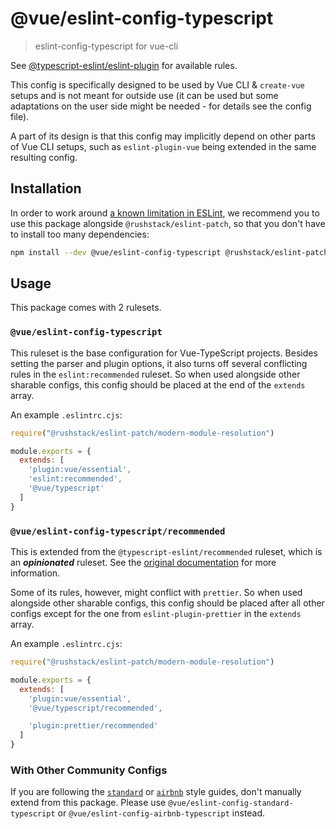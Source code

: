 # @vue/eslint-config-typescript

> eslint-config-typescript for vue-cli

See [@typescript-eslint/eslint-plugin](https://typescript-eslint.io/rules/) for available rules.

This config is specifically designed to be used by Vue CLI & `create-vue` setups
and is not meant for outside use (it can be used but some adaptations
on the user side might be needed - for details see the config file).

A part of its design is that this config may implicitly depend on
other parts of Vue CLI setups, such as `eslint-plugin-vue` being
extended in the same resulting config.

## Installation

In order to work around [a known limitation in ESLint](https://github.com/eslint/eslint/issues/3458), we recommend you to use this package alongside `@rushstack/eslint-patch`, so that you don't have to install too many dependencies:

```sh
npm install --dev @vue/eslint-config-typescript @rushstack/eslint-patch
```

## Usage

This package comes with 2 rulesets.

### `@vue/eslint-config-typescript`

This ruleset is the base configuration for Vue-TypeScript projects.
Besides setting the parser and plugin options, it also turns off several conflicting rules in the `eslint:recommended` ruleset.
So when used alongside other sharable configs, this config should be placed at the end of the `extends` array.

An example `.eslintrc.cjs`:

```js
require("@rushstack/eslint-patch/modern-module-resolution")

module.exports = {
  extends: [
    'plugin:vue/essential',
    'eslint:recommended',
    '@vue/typescript'
  ]
}
```

### `@vue/eslint-config-typescript/recommended`

This is extended from the `@typescript-eslint/recommended` ruleset, which is an **_opinionated_** ruleset.
See the [original documentation](https://github.com/typescript-eslint/typescript-eslint/tree/master/packages/eslint-plugin/src/configs#recommended) for more information.

Some of its rules, however, might conflict with `prettier`.
So when used alongside other sharable configs, this config should be placed after all other configs except for the one from `eslint-plugin-prettier` in the `extends` array.

An example `.eslintrc.cjs`:

```js
require("@rushstack/eslint-patch/modern-module-resolution")

module.exports = {
  extends: [
    'plugin:vue/essential',
    '@vue/typescript/recommended',

    'plugin:prettier/recommended'
  ]
}
```

### With Other Community Configs

If you are following the [`standard`](https://standardjs.com/) or [`airbnb`](https://github.com/airbnb/javascript/) style guides, don't manually extend from this package.
Please use `@vue/eslint-config-standard-typescript` or `@vue/eslint-config-airbnb-typescript` instead.
